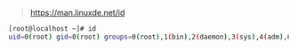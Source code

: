
> https://man.linuxde.net/id
```bash
[root@localhost ~]# id
uid=0(root) gid=0(root) groups=0(root),1(bin),2(daemon),3(sys),4(adm),6(disk),10(wheel)
```

